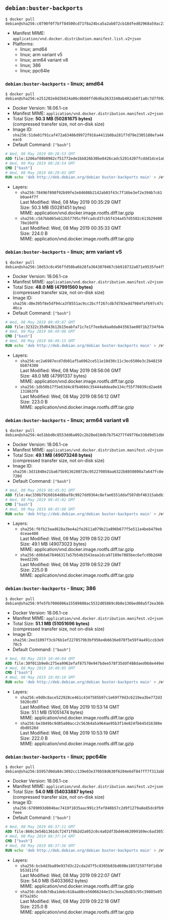 ## `debian:buster-backports`

```console
$ docker pull debian@sha256:c0790f0f7bff84500cd71f8a24bca5a2ab072cb18dfed02968a59ac23e2bf0de
```

-	Manifest MIME: `application/vnd.docker.distribution.manifest.list.v2+json`
-	Platforms:
	-	linux; amd64
	-	linux; arm variant v5
	-	linux; arm64 variant v8
	-	linux; 386
	-	linux; ppc64le

### `debian:buster-backports` - linux; amd64

```console
$ docker pull debian@sha256:e251202e8d3b824a06c0b08ffd6d6a3633340ab402ab071a8c7d7f692bfbe498
```

-	Docker Version: 18.06.1-ce
-	Manifest MIME: `application/vnd.docker.distribution.manifest.v2+json`
-	Total Size: **50.3 MB (50281675 bytes)**  
	(compressed transfer size, not on-disk size)
-	Image ID: `sha256:51de01f91caf472a63486d9972f916a4411b0ba281f7d79e2305180efa44eac6`
-	Default Command: `["bash"]`

```dockerfile
# Wed, 08 May 2019 00:28:53 GMT
ADD file:1206af08b0982cf51772ede1bb826b30be8426cadc52014207fcddd1dce1a006 in / 
# Wed, 08 May 2019 00:28:54 GMT
CMD ["bash"]
# Wed, 08 May 2019 00:29:03 GMT
RUN echo 'deb http://deb.debian.org/debian buster-backports main' > /etc/apt/sources.list.d/backports.list
```

-	Layers:
	-	`sha256:78496f898f92b99fe2e84608b2142ab03f43c7f16be3ef2e394b7c61b0ae4f7f`  
		Last Modified: Wed, 08 May 2019 00:35:29 GMT  
		Size: 50.3 MB (50281451 bytes)  
		MIME: application/vnd.docker.image.rootfs.diff.tar.gzip
	-	`sha256:c567bb065eb12b57705cf9fcadcd37cb5f434a457d5502c613b2940078e10df0`  
		Last Modified: Wed, 08 May 2019 00:35:33 GMT  
		Size: 224.0 B  
		MIME: application/vnd.docker.image.rootfs.diff.tar.gzip

### `debian:buster-backports` - linux; arm variant v5

```console
$ docker pull debian@sha256:10d53c8c456ffd50ba6b28fa3643870467cbb918732a071e9535fe4f5745db54
```

-	Docker Version: 18.06.1-ce
-	Manifest MIME: `application/vnd.docker.distribution.manifest.v2+json`
-	Total Size: **48.0 MB (47991560 bytes)**  
	(compressed transfer size, not on-disk size)
-	Image ID: `sha256:d0e395f8e5df94ca3f8551ac9cc2bcff267cdb7d783edd7984faf697c47c46ca`
-	Default Command: `["bash"]`

```dockerfile
# Wed, 08 May 2019 08:49:07 GMT
ADD file:32322c35d043b12b15eabfa71c7e1f7ee0a9aa0da843563ae0071b2734f64e02 in / 
# Wed, 08 May 2019 08:49:08 GMT
CMD ["bash"]
# Wed, 08 May 2019 08:49:15 GMT
RUN echo 'deb http://deb.debian.org/debian buster-backports main' > /etc/apt/sources.list.d/backports.list
```

-	Layers:
	-	`sha256:ec2a6987ecd7db01af5a6962ce511e10d30c11c3ec6500e3c2b48150bb874308`  
		Last Modified: Wed, 08 May 2019 08:56:06 GMT  
		Size: 48.0 MB (47991337 bytes)  
		MIME: application/vnd.docker.image.rootfs.diff.tar.gzip
	-	`sha256:1db50b17f5e63d4c8fb469dc35444a0dea9e134cf55f78039cd2ae66131863f8`  
		Last Modified: Wed, 08 May 2019 08:56:12 GMT  
		Size: 223.0 B  
		MIME: application/vnd.docker.image.rootfs.diff.tar.gzip

### `debian:buster-backports` - linux; arm64 variant v8

```console
$ docker pull debian@sha256:4e51bbd0c8553dd6a092c2b28ed10db7b754277f49776e338d9d51db641464bb
```

-	Docker Version: 18.06.1-ce
-	Manifest MIME: `application/vnd.docker.distribution.manifest.v2+json`
-	Total Size: **49.1 MB (49073248 bytes)**  
	(compressed transfer size, not on-disk size)
-	Image ID: `sha256:3d31848e21ba675b913628072bc952270858aa6322b8850800a7a647fc0e720d`
-	Default Command: `["bash"]`

```dockerfile
# Wed, 08 May 2019 08:45:01 GMT
ADD file:4ac330b79160164d8baf8c9927dd9364c8efae6551ddaf507dbf46315abdb184 in / 
# Wed, 08 May 2019 08:45:02 GMT
CMD ["bash"]
# Wed, 08 May 2019 08:45:08 GMT
RUN echo 'deb http://deb.debian.org/debian buster-backports main' > /etc/apt/sources.list.d/backports.list
```

-	Layers:
	-	`sha256:f6fb23aad628a3be4a2fe2611a079b21a896b677f5e511e4beb479ebdceae480`  
		Last Modified: Wed, 08 May 2019 08:52:20 GMT  
		Size: 49.1 MB (49073023 bytes)  
		MIME: application/vnd.docker.image.rootfs.diff.tar.gzip
	-	`sha256:dd8da678466317a57b54b3543eaa1dca97189e7885bec6efcd9b2d409eed2295`  
		Last Modified: Wed, 08 May 2019 08:52:29 GMT  
		Size: 225.0 B  
		MIME: application/vnd.docker.image.rootfs.diff.tar.gzip

### `debian:buster-backports` - linux; 386

```console
$ docker pull debian@sha256:9fe5fb7006806a15589808ac5532d05869c8b8e136bed08a5f2ea368ca1729d4
```

-	Docker Version: 18.06.1-ce
-	Manifest MIME: `application/vnd.docker.distribution.manifest.v2+json`
-	Total Size: **51.1 MB (51051696 bytes)**  
	(compressed transfer size, not on-disk size)
-	Image ID: `sha256:2ee31097f3cb76b1ef2278579b3bf956e4b6636e078f5e59f4a491ccb3e970c5`
-	Default Command: `["bash"]`

```dockerfile
# Wed, 08 May 2019 10:40:04 GMT
ADD file:30f011b9e0c275ea9962efaf87570e947bdee578f35ddf488daed9b8e449e80a in / 
# Wed, 08 May 2019 10:40:05 GMT
CMD ["bash"]
# Wed, 08 May 2019 10:40:10 GMT
RUN echo 'deb http://deb.debian.org/debian buster-backports main' > /etc/apt/sources.list.d/backports.list
```

-	Layers:
	-	`sha256:e9d0c8ace522928ce461c4347585b97c1e69f79d3c6219ea3be772d35020cd97`  
		Last Modified: Wed, 08 May 2019 10:53:14 GMT  
		Size: 51.1 MB (51051474 bytes)  
		MIME: application/vnd.docker.image.rootfs.diff.tar.gzip
	-	`sha256:be3849bc9d85a80acc2c56364a5a964ae95b3f14e824fb645d16388edbd8528d`  
		Last Modified: Wed, 08 May 2019 10:53:19 GMT  
		Size: 222.0 B  
		MIME: application/vnd.docker.image.rootfs.diff.tar.gzip

### `debian:buster-backports` - linux; ppc64le

```console
$ docker pull debian@sha256:b5957d0da84c3092cc139e03e370b58d630f6204e6df847ff7f313abb397da50
```

-	Docker Version: 18.06.1-ce
-	Manifest MIME: `application/vnd.docker.distribution.manifest.v2+json`
-	Total Size: **54.0 MB (54033887 bytes)**  
	(compressed transfer size, not on-disk size)
-	Image ID: `sha256:6789093d804bac7419f1035aac991c3fef848b57c2d9f1279a8e85dc8fb9feee`
-	Default Command: `["bash"]`

```dockerfile
# Wed, 08 May 2019 08:37:11 GMT
ADD file:860c3e54b1361dc72471f0b2d2a052c0c4a02df3bd46462099169ec6ad3057a3 in / 
# Wed, 08 May 2019 08:37:14 GMT
CMD ["bash"]
# Wed, 08 May 2019 08:37:36 GMT
RUN echo 'deb http://deb.debian.org/debian buster-backports main' > /etc/apt/sources.list.d/backports.list
```

-	Layers:
	-	`sha256:bcb4d3ba89e937d3c22cda2d7f5c8305b83bd698e18972597f0f1db8b53d11fd`  
		Last Modified: Wed, 08 May 2019 09:22:07 GMT  
		Size: 54.0 MB (54033662 bytes)  
		MIME: application/vnd.docker.image.rootfs.diff.tar.gzip
	-	`sha256:dc6db7dba1debc618aa80ce56066244e15c3eea26d83c95c39805e05075a285c`  
		Last Modified: Wed, 08 May 2019 09:22:18 GMT  
		Size: 225.0 B  
		MIME: application/vnd.docker.image.rootfs.diff.tar.gzip
